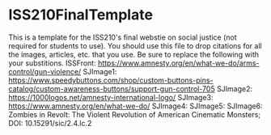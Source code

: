 # ISS210FinalTemplate
This is a template for the ISS210's final webstie on social justice (not required for students to use).
You should use this file to drop citations for all the images, articles, etc. that you use. 
Be sure to replace the following with your substitions.
ISSFront: https://www.amnesty.org/en/what-we-do/arms-control/gun-violence/
SJImage1: https://www.speedybuttons.com/shop/custom-buttons-pins-catalog/custom-awareness-buttons/support-gun-control-705
SJImage2: https://1000logos.net/amnesty-international-logo/
SJImage3: https://www.amnesty.org/en/what-we-do/ 
SJImage4:
SJImage5: 
SJImage6: 
Zombies in Revolt: The Violent Revolution of American Cinematic Monsters; DOI: 10.15291/sic/2.4.lc.2 
